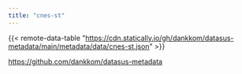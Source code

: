 ```yaml
---
title: "cnes-st"
---
```


{{< remote-data-table "https://cdn.statically.io/gh/dankkom/datasus-metadata/main/metadata/data/cnes-st.json" >}}

https://github.com/dankkom/datasus-metadata

